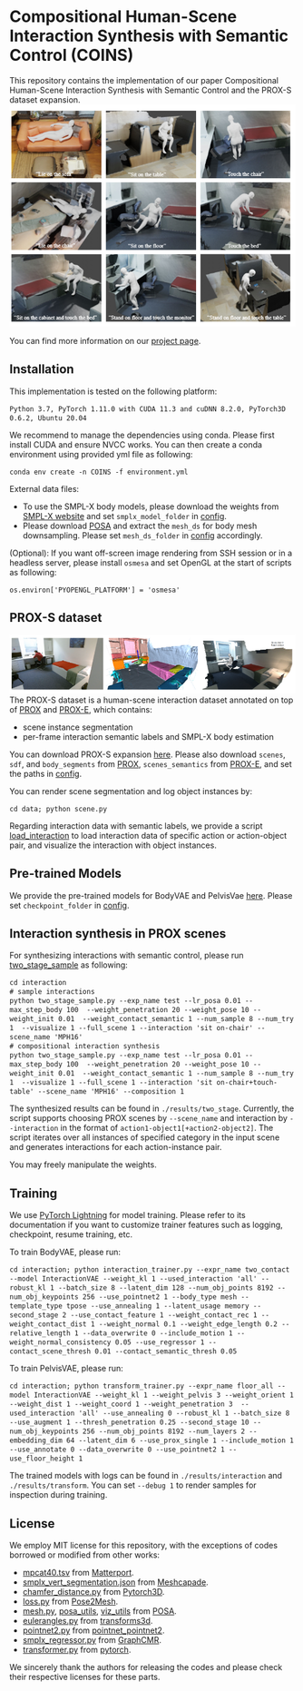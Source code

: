 # Compositional Human-Scene Interaction Synthesis with Semantic Control (COINS)
This repository contains the implementation of our paper Compositional Human-Scene Interaction Synthesis with Semantic Control and the PROX-S dataset expansion.
![teaser](./images/teaser.png)

You can find more information on our [project page](https://zkf1997.github.io/COINS/index.html).
## Installation
This implementation is tested on the following platform:
```
Python 3.7, PyTorch 1.11.0 with CUDA 11.3 and cuDNN 8.2.0, PyTorch3D 0.6.2, Ubuntu 20.04
``` 
We recommend to manage the dependencies using conda.
Please first install CUDA and ensure NVCC works. 
You can then create a conda environment using provided yml file as following:
```
conda env create -n COINS -f environment.yml
```
External data files:
* To use the SMPL-X body models, please download the weights from [SMPL-X website](https://smpl-x.is.tue.mpg.de/index.html) and set `smplx_model_folder` in [config](configuration/config.py).
* Please download [POSA](https://posa.is.tue.mpg.de/index.html) and extract the `mesh_ds` for body mesh downsampling. Please set `mesh_ds_folder` in [config](configuration/config.py) accordingly.

(Optional): If you want off-screen image rendering from SSH session or in a headless server, please install `osmesa` and set OpenGL at the start of scripts as following:
```
os.environ['PYOPENGL_PLATFORM'] = 'osmesa' 
```
## PROX-S dataset
![PROX-S](./images/PROX-S.png)
The PROX-S dataset is a human-scene interaction dataset annotated on top of [PROX](https://prox.is.tue.mpg.de/index.html) and [PROX-E](https://github.com/yz-cnsdqz/PSI-release), which contains:
* scene instance segmentation
* per-frame interaction semantic labels and SMPL-X body estimation

You can download PROX-S expansion [here](https://drive.google.com/drive/folders/1nV_S_m0Yl8p3sOaCLpz5IIZxoL4_TAtE?usp=sharing).
Please also download `scenes`, `sdf`, and `body_segments` from [PROX](https://prox.is.tue.mpg.de/index.html), `scenes_semantics` from [PROX-E](https://github.com/yz-cnsdqz/PSI-release), and set the paths in [config](configuration/config.py). 

You can render scene segmentation and log object instances by:
```
cd data; python scene.py
```
Regarding interaction data with semantic labels, we provide a script [load_interaction](data/load_interaction.py) to load interaction data of specific action or action-object pair, and visualize the interaction with object instances.

## Pre-trained Models
We provide the pre-trained models for BodyVAE and PelvisVae [here](https://drive.google.com/drive/folders/1nV_S_m0Yl8p3sOaCLpz5IIZxoL4_TAtE?usp=sharing).
Please set `checkpoint_folder` in [config](configuration/config.py).

## Interaction synthesis in PROX scenes
For synthesizing interactions with semantic control, please run [two_stage_sample](interaction/two_stage_sample.py) as following:
```
cd interaction
# sample interactions
python two_stage_sample.py --exp_name test --lr_posa 0.01 --max_step_body 100  --weight_penetration 20 --weight_pose 10 --weight_init 0.01  --weight_contact_semantic 1 --num_sample 8 --num_try 1  --visualize 1 --full_scene 1 --interaction 'sit on-chair' --scene_name 'MPH16'
# compositional interaction synthesis
python two_stage_sample.py --exp_name test --lr_posa 0.01 --max_step_body 100  --weight_penetration 20 --weight_pose 10 --weight_init 0.01  --weight_contact_semantic 1 --num_sample 8 --num_try 1  --visualize 1 --full_scene 1 --interaction 'sit on-chair+touch-table' --scene_name 'MPH16' --composition 1 
```
The synthesized results can be found in `./results/two_stage`.
Currently, the script supports choosing PROX scenes by `--scene_name` and interaction by `--interaction` in the format of `action1-object1[+action2-object2]`. The script iterates over all instances of specified category in the input scene and generates interactions for each action-instance pair.

You may freely manipulate the weights.

## Training
We use [PyTorch Lightning](https://www.pytorchlightning.ai/) for model training. Please refer to its documentation if you want to customize trainer features such as logging, checkpoint, resume training, etc. 

To train BodyVAE, please run:
```
cd interaction; python interaction_trainer.py --expr_name two_contact --model InteractionVAE --weight_kl 1 --used_interaction 'all' --robust_kl 1 --batch_size 8 --latent_dim 128 --num_obj_points 8192 --num_obj_keypoints 256 --use_pointnet2 1 --body_type mesh --template_type tpose --use_annealing 1 --latent_usage memory --second_stage 2 --use_contact_feature 1 --weight_contact_rec 1 --weight_contact_dist 1 --weight_normal 0.1 --weight_edge_length 0.2 --relative_length 1 --data_overwrite 0 --include_motion 1 --weight_normal_consistency 0.05 --use_regressor 1 --contact_scene_thresh 0.01 --contact_semantic_thresh 0.05 
```

To train PelvisVAE, please run:
```
cd interaction; python transform_trainer.py --expr_name floor_all --model InteractionVAE --weight_kl 1 --weight_pelvis 3 --weight_orient 1 --weight_dist 1 --weight_coord 1 --weight_penetration 3  --used_interaction 'all' --use_annealing 0 --robust_kl 1 --batch_size 8 --use_augment 1 --thresh_penetration 0.25 --second_stage 10 --num_obj_keypoints 256 --num_obj_points 8192 --num_layers 2 --embedding_dim 64 --latent_dim 6 --use_prox_single 1 --include_motion 1 --use_annotate 0 --data_overwrite 0 --use_pointnet2 1 --use_floor_height 1
```
The trained models with logs can be found in `./results/interaction` and `./results/transform`. You can set `--debug 1` to render samples for inspection during training.

## License
We employ MIT license for this repository, with the exceptions of codes borrowed or modified from other works:
* [mpcat40.tsv](./configuration/mpcat40.tsv) from [Matterport](https://github.com/niessner/Matterport/blob/master/metadata/mpcat40.tsv).
* [smplx_vert_segmentation.json](./configuration/smplx_vert_segmentation.json) from [Meshcapade](#https://github.com/Meshcapade/wiki/blob/main/assets/SMPL_body_segmentation/smplx/smplx_vert_segmentation.json).
* [chamfer_distance.py](interaction/chamfer_distance.py) from [Pytorch3D](https://pytorch3d.org/). 
* [loss.py](interaction/loss.py) from [Pose2Mesh](https://github.com/hongsukchoi/Pose2Mesh_RELEASE/blob/master/lib/core/loss.py).
* [mesh.py](interaction/mesh.py), [posa_utils](interaction/posa_utils.py), [viz_utils](interaction/viz_util.py) from [POSA](https://posa.is.tue.mpg.de/index.html).
* [eulerangles.py](interaction/eulerangles.py) from [transforms3d](https://github.com/matthew-brett/transforms3d/blob/master/transforms3d/euler.py).
* [pointnet2.py](interaction/pointnet2.py) from [pointnet_pointnet2](https://github.com/yanx27/Pointnet_Pointnet2_pytorch/blob/master/models/pointnet2_utils.py).
* [smplx_regressor.py](interaction/smplx_regressor.py) from [GraphCMR](https://github.com/nkolot/GraphCMR).
* [transformer.py](interaction/transformer.py) from [pytorch](https://pytorch.org/docs/stable/_modules/torch/nn/modules/transformer.html#Transformer). 

We sincerely thank the authors for releasing the codes and please check their respective licenses for these parts.